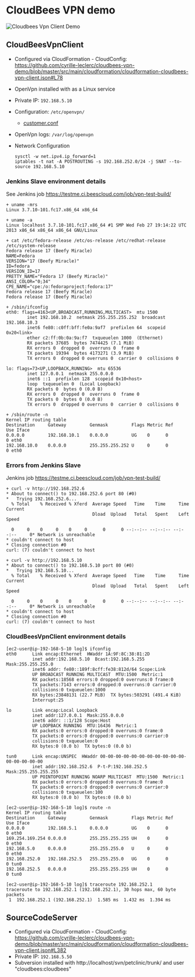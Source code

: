 # CloudBees VPN demo

![Cloudbees Vpn Client Demo](https://raw.github.com/wiki/cyrille-leclerc/cloudbees-vpn-demo/img/cloudbees-vpn-client.png)


## CloudBeesVpnClient

* Configured via CloudFormation - CloudConfig: https://github.com/cyrille-leclerc/cloudbees-vpn-demo/blob/master/src/main/cloudformation/cloudformation-cloudbees-vpn-client.json#L78
* OpenVpn installed with as a Linux service
* Private IP: `192.168.5.10`
* Configuration: `/etc/openvpn/`
  * [customer.conf](https://s3.amazonaws.com/cloudbees-vpn/customer.conf)
* OpenVpn logs: `/var/log/openvpn`
* Network Configuration 

      sysctl -w net.ipv4.ip_forward=1
      iptables -t nat -A POSTROUTING -s 192.168.252.0/24 -j SNAT --to-source 192.168.5.10

### Jenkins Slave environment details

See Jenkins job https://testme.ci.beescloud.com/job/vpn-test-build/


```
+ uname -mrs
Linux 3.7.10-101.fc17.x86_64 x86_64
```

```
+ uname -a
Linux localhost 3.7.10-101.fc17.x86_64 #1 SMP Wed Feb 27 19:14:22 UTC 2013 x86_64 x86_64 x86_64 GNU/Linux
```

```
+ cat /etc/fedora-release /etc/os-release /etc/redhat-release /etc/system-release
Fedora release 17 (Beefy Miracle)
NAME=Fedora
VERSION="17 (Beefy Miracle)"
ID=fedora
VERSION_ID=17
PRETTY_NAME="Fedora 17 (Beefy Miracle)"
ANSI_COLOR="0;34"
CPE_NAME="cpe:/o:fedoraproject:fedora:17"
Fedora release 17 (Beefy Miracle)
Fedora release 17 (Beefy Miracle)
```

```
+ /sbin/ifconfig
eth0: flags=4163<UP,BROADCAST,RUNNING,MULTICAST>  mtu 1500
        inet 192.168.10.2  netmask 255.255.255.252  broadcast 192.168.10.3
        inet6 fe80::c0ff:bff:fe0a:9af7  prefixlen 64  scopeid 0x20<link>
        ether c2:ff:0b:0a:9a:f7  txqueuelen 1000  (Ethernet)
        RX packets 37685  bytes 7474425 (7.1 MiB)
        RX errors 0  dropped 0  overruns 0  frame 0
        TX packets 19394  bytes 4173271 (3.9 MiB)
        TX errors 0  dropped 0 overruns 0  carrier 0  collisions 0

lo: flags=73<UP,LOOPBACK,RUNNING>  mtu 65536
        inet 127.0.0.1  netmask 255.0.0.0
        inet6 ::1  prefixlen 128  scopeid 0x10<host>
        loop  txqueuelen 0  (Local Loopback)
        RX packets 0  bytes 0 (0.0 B)
        RX errors 0  dropped 0  overruns 0  frame 0
        TX packets 0  bytes 0 (0.0 B)
        TX errors 0  dropped 0 overruns 0  carrier 0  collisions 0

```

```
+ /sbin/route -n
Kernel IP routing table
Destination     Gateway         Genmask         Flags Metric Ref    Use Iface
0.0.0.0         192.168.10.1    0.0.0.0         UG    0      0        0 eth0
192.168.10.0    0.0.0.0         255.255.255.252 U     0      0        0 eth0
```

### Errors from Jenkins Slave

Jenkins job https://testme.ci.beescloud.com/job/vpn-test-build/

```
+ curl -v http://192.168.252.6
* About to connect() to 192.168.252.6 port 80 (#0)
*   Trying 192.168.252.6...
  % Total    % Received % Xferd  Average Speed   Time    Time     Time  Current
                                 Dload  Upload   Total   Spent    Left  Speed

  0     0    0     0    0     0      0      0 --:--:-- --:--:-- --:--:--     0* Network is unreachable
* couldn't connect to host
* Closing connection #0
curl: (7) couldn't connect to host
```

```
+ curl -v http://192.168.5.10
* About to connect() to 192.168.5.10 port 80 (#0)
*   Trying 192.168.5.10...
  % Total    % Received % Xferd  Average Speed   Time    Time     Time  Current
                                 Dload  Upload   Total   Spent    Left  Speed

  0     0    0     0    0     0      0      0 --:--:-- --:--:-- --:--:--     0* Network is unreachable
* couldn't connect to host
* Closing connection #0
curl: (7) couldn't connect to host
```

      
### CloudBeesVpnClient environment details
```
[ec2-user@ip-192-168-5-10 log]$ ifconfig
eth0      Link encap:Ethernet  HWaddr 1A:9F:8C:38:81:2D
          inet addr:192.168.5.10  Bcast:192.168.5.255  Mask:255.255.255.0
          inet6 addr: fe80::189f:8cff:fe38:812d/64 Scope:Link
          UP BROADCAST RUNNING MULTICAST  MTU:1500  Metric:1
          RX packets:18568 errors:0 dropped:0 overruns:0 frame:0
          TX packets:7143 errors:0 dropped:0 overruns:0 carrier:0
          collisions:0 txqueuelen:1000
          RX bytes:23848131 (22.7 MiB)  TX bytes:503291 (491.4 KiB)
          Interrupt:25

lo        Link encap:Local Loopback
          inet addr:127.0.0.1  Mask:255.0.0.0
          inet6 addr: ::1/128 Scope:Host
          UP LOOPBACK RUNNING  MTU:16436  Metric:1
          RX packets:0 errors:0 dropped:0 overruns:0 frame:0
          TX packets:0 errors:0 dropped:0 overruns:0 carrier:0
          collisions:0 txqueuelen:0
          RX bytes:0 (0.0 b)  TX bytes:0 (0.0 b)

tun0      Link encap:UNSPEC  HWaddr 00-00-00-00-00-00-00-00-00-00-00-00-00-00-00-00
          inet addr:192.168.252.6  P-t-P:192.168.252.5  Mask:255.255.255.255
          UP POINTOPOINT RUNNING NOARP MULTICAST  MTU:1500  Metric:1
          RX packets:0 errors:0 dropped:0 overruns:0 frame:0
          TX packets:0 errors:0 dropped:0 overruns:0 carrier:0
          collisions:0 txqueuelen:100
          RX bytes:0 (0.0 b)  TX bytes:0 (0.0 b)

[ec2-user@ip-192-168-5-10 log]$ route -n
Kernel IP routing table
Destination     Gateway         Genmask         Flags Metric Ref    Use Iface
0.0.0.0         192.168.5.1     0.0.0.0         UG    0      0        0 eth0
169.254.169.254 0.0.0.0         255.255.255.255 UH    0      0        0 eth0
192.168.5.0     0.0.0.0         255.255.255.0   U     0      0        0 eth0
192.168.252.0   192.168.252.5   255.255.255.0   UG    0      0        0 tun0
192.168.252.5   0.0.0.0         255.255.255.255 UH    0      0        0 tun0

[ec2-user@ip-192-168-5-10 log]$ traceroute 192.168.252.1
traceroute to 192.168.252.1 (192.168.252.1), 30 hops max, 60 byte packets
 1  192.168.252.1 (192.168.252.1)  1.585 ms  1.432 ms  1.394 ms
```

## SourceCodeServer

* Configured via CloudFormation - CloudConfig: https://github.com/cyrille-leclerc/cloudbees-vpn-demo/blob/master/src/main/cloudformation/cloudformation-cloudbees-vpn-client.json#L382
* Private IP: `192.168.5.50`
* Subversion installed with http://localhost/svn/petclinic/trunk/ and user "cloudbees:cloudbees"

